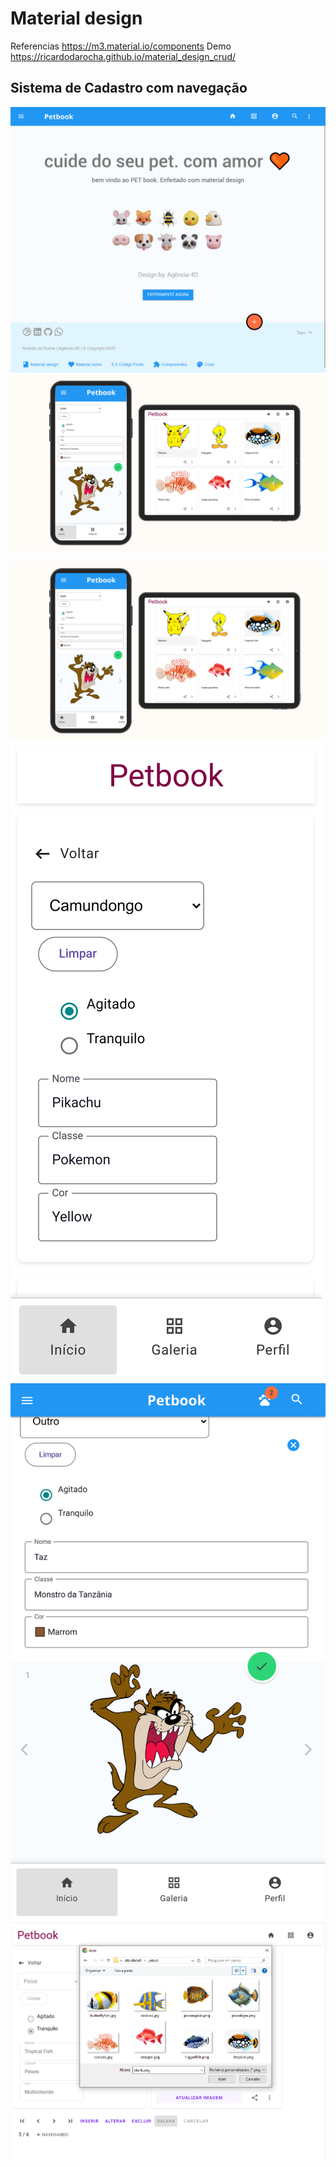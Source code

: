 # Material design

Referencias https://m3.material.io/components
Demo https://ricardodarocha.github.io/material_design_crud/

## Sistema de Cadastro com navegação

![alt text](demo/tablet.png)
![alt text](demo/demo.png)

![alt text](demo/demo.png)
![alt text](demo/edit.png)
![alt text](demo/img.png)
![alt text](demo/seletor.PNG)

